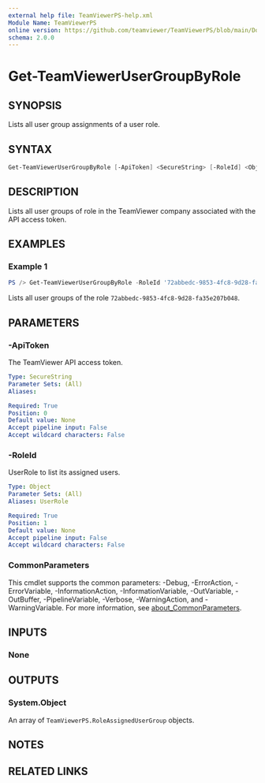 ```yaml
---
external help file: TeamViewerPS-help.xml
Module Name: TeamViewerPS
online version: https://github.com/teamviewer/TeamViewerPS/blob/main/Docs/Help/Get-TeamViewerUserGroupByRole.md
schema: 2.0.0
---
```


# Get-TeamViewerUserGroupByRole

## SYNOPSIS

Lists all user group assignments of a user role.

## SYNTAX

```powershell
Get-TeamViewerUserGroupByRole [-ApiToken] <SecureString> [-RoleId] <Object> [<CommonParameters>]
```

## DESCRIPTION

Lists all user groups of role in the TeamViewer company associated with the API access token.

## EXAMPLES

### Example 1

```powershell
PS /> Get-TeamViewerUserGroupByRole -RoleId '72abbedc-9853-4fc8-9d28-fa35e207b048'
```

Lists all user groups of the role `72abbedc-9853-4fc8-9d28-fa35e207b048`.

## PARAMETERS

### -ApiToken

The TeamViewer API access token.

```yaml
Type: SecureString
Parameter Sets: (All)
Aliases:

Required: True
Position: 0
Default value: None
Accept pipeline input: False
Accept wildcard characters: False
```

### -RoleId

UserRole to list its assigned users.

```yaml
Type: Object
Parameter Sets: (All)
Aliases: UserRole

Required: True
Position: 1
Default value: None
Accept pipeline input: False
Accept wildcard characters: False
```

### CommonParameters

This cmdlet supports the common parameters: -Debug, -ErrorAction, -ErrorVariable, -InformationAction, -InformationVariable, -OutVariable, -OutBuffer, -PipelineVariable, -Verbose, -WarningAction, and -WarningVariable. For more information, see [about_CommonParameters](http://go.microsoft.com/fwlink/?LinkID=113216).

## INPUTS

### None

## OUTPUTS

### System.Object

An array of `TeamViewerPS.RoleAssignedUserGroup` objects.

## NOTES

## RELATED LINKS
